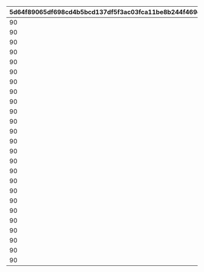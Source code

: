 |5d64f89065df698cd4b5bcd137df5f3ac03fca11be8b244f469d702a119328e8|56a807df66909ee22b81f1af2327bfd4a6f2f8cdfbf7511b4a9194aea865fd20|510b7830d9545e9c7e606222d91f0fbd9224915c976e5af2ed2817be4aadcad0|30993ca02cbb948d472397d36431d24cfb896d8388d74e3b5a864a5a34f81567|79bb533342cd71ebdc91297c766e320d6537a2897af7422e9077ab0d07bdcc1d|31e1f0456739f907bc2edaee3c6924dbe50d2853020e2847a4031bc5254338a7|8c4064699a7de71b429b79a4f64acf56f5d936e0157d1440b62bf43271af3123|65a23932d5917698f778385787ea92b595141fbf7f8db53b77e499778293be0e|1c77cc55ea8b1203bab2bc5b32ca452086dba4fccb3779a0b2f3b396c8ddbcef|435c443092ad45c83ffbb3e641b0c9b079781e362d9adfede010315da7baa6a9|7fc7f0ced83c2757cdfc9e1b885e4fa7f78343795f9323a5a5728b448920a111|100ec34e929c6ed3a2e53239a784e87153824f28d721142a5f16c4c2a8da1377|2a8c69bc688eb9172a7fc8642f9065a828d67b126f37c51b45839ed5371071bb|2cc5831f13380d43642a0079e396563529c97b754656ae0b1dfd6c038ed2d036|c9d80d16c5bdb2f7c3ad70ff441055fb041738b302e68d751178c8bbf39ed212|
| --- | --- | --- | --- | --- | --- | --- | --- | --- | --- | --- | --- | --- | --- | --- |
|90|100113|1|0|90110001|701000101|0|0|bgm_M57|EASY|bgm_M57|100113|110001|1|1|
|90|100113|1|0|90110002|701000102|0|0|bgm_M57|NORMAL|bgm_M57|100113|110001|1|2|
|90|100113|1|0|90110003|701000103|0|0|bgm_M57|HARD|bgm_M57|100113|110001|1|3|
|90|100113|1|0|90110004|701000104|0|0|bgm_M57|VERY HARD|bgm_M57|100113|110001|1|4|
|90|100113|1|0|90110005|701000105|0|0|bgm_M57|EXTREME|bgm_M57|100113|110001|1|5|
|90|103013|2|0|90120001|701000201|0|0|bgm_M169|EASY|bgm_M169|103013|120001|1|1|
|90|103013|2|0|90120002|701000202|0|0|bgm_M169|NORMAL|bgm_M169|103013|120001|1|2|
|90|103013|2|0|90120003|701000203|0|0|bgm_M169|HARD|bgm_M169|103013|120001|1|3|
|90|103013|2|0|90120004|701000204|0|0|bgm_M169|VERY HARD|bgm_M169|103013|120001|1|4|
|90|103013|2|0|90120005|701000205|0|0|bgm_M169|EXTREME|bgm_M169|103013|120001|1|5|
|90|100113|3|0|90130001|701000301|0|0|bgm_M64|EASY|bgm_M64|100113|130001|1|1|
|90|100113|3|0|90130002|701000302|0|0|bgm_M64|NORMAL|bgm_M64|100113|130001|1|2|
|90|100113|3|0|90130003|701000303|0|0|bgm_M64|HARD|bgm_M64|100113|130001|1|3|
|90|100113|3|0|90130004|701000304|0|0|bgm_M64|VERY HARD|bgm_M64|100113|130001|1|4|
|90|100113|3|0|90130005|701000305|0|0|bgm_M64|EXTREME|bgm_M64|100113|130001|1|5|
|90|100113|4|0|90140001|701000401|0|0|bgm_M07|EASY|bgm_M07|100113|140001|1|1|
|90|100113|4|0|90140002|701000402|0|0|bgm_M07|NORMAL|bgm_M07|100113|140001|1|2|
|90|100113|4|0|90140003|701000403|0|0|bgm_M07|HARD|bgm_M07|100113|140001|1|3|
|90|100113|4|0|90140004|701000404|0|0|bgm_M07|VERY HARD|bgm_M07|100113|140001|1|4|
|90|100113|4|0|90140005|701000405|0|0|bgm_M07|EXTREME|bgm_M07|100113|140001|1|5|
|90|103013|5|0|90150001|701000501|0|0|bgm_M170|EASY|bgm_M170|103013|150001|1|1|
|90|103013|5|0|90150002|701000502|0|0|bgm_M170|NORMAL|bgm_M170|103013|150001|1|2|
|90|103013|5|0|90150003|701000503|0|0|bgm_M170|HARD|bgm_M170|103013|150001|1|3|
|90|103013|5|0|90150004|701000504|0|0|bgm_M170|VERY HARD|bgm_M170|103013|150001|1|4|
|90|103013|5|0|90150005|701000505|0|0|bgm_M170|EXTREME|bgm_M170|103013|150001|1|5|